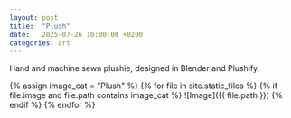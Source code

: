 ```yaml
---
layout: post
title:  "Plush"
date:   2025-07-26 10:00:00 +0200
categories: art
---
```

Hand and machine sewn plushie, designed in Blender and Plushify.

{% assign image_cat = "Plush" %}
{% for file in site.static_files %}
  {% if file.image and file.path contains image_cat %}
![Image]({{ file.path }})
  {% endif %}
{% endfor %}
